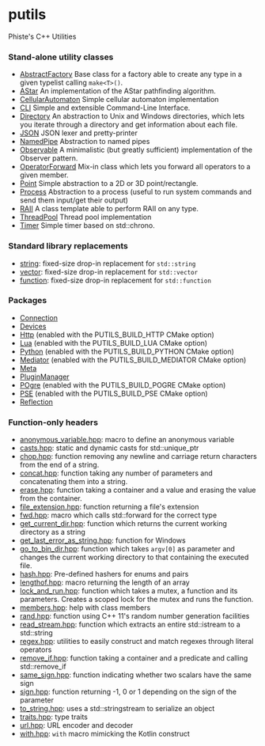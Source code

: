 # putils
Phiste's C++ Utilities

### Stand-alone utility classes

* [AbstractFactory](AbstractFactory.md) Base class for a factory able to create any type in a given typelist calling ``make<T>()``.
* [AStar](AStar.md) An implementation of the AStar pathfinding algorithm.
* [CellularAutomaton](CellularAutomaton.md) Simple cellular automaton implementation
* [CLI](CLI.md) Simple and extensible Command-Line Interface.
* [Directory](Directory.md) An abstraction to Unix and Windows directories, which lets you iterate through a directory and get information about each file.
* [JSON](json.md) JSON lexer and pretty-printer
* [NamedPipe](NamedPipe.md) Abstraction to named pipes
* [Observable](Observable.md) A minimalistic (but greatly sufficient) implementation of the Observer pattern.
* [OperatorForward](OperatorForwarder.md) Mix-in class which lets you forward all operators to a given member.
* [Point](Point.md) Simple abstraction to a 2D or 3D point/rectangle.
* [Process](Process.md) Abstraction to a process (useful to run system commands and send them input/get their output)
* [RAII](RAII.md) A class template able to perform RAII on any type.
* [ThreadPool](ThreadPool.hpp) Thread pool implementation
* [Timer](Timer.md) Simple timer based on std::chrono.

### Standard library replacements

* [string](string.hpp): fixed-size drop-in replacement for `std::string`
* [vector](vector.hpp): fixed-size drop-in replacement for `std::vector`
* [function](function.hpp): fixed-size drop-in replacement for `std::function`

### Packages

* [Connection](connection/README.md)
* [Devices](devices/README.md)
* [Http](http/README.md) (enabled with the PUTILS_BUILD_HTTP CMake option)
* [Lua](lua/README.md) (enabled with the PUTILS_BUILD_LUA CMake option)
* [Python](python/README.md) (enabled with the PUTILS_BUILD_PYTHON CMake option)
* [Mediator](mediator/README.md) (enabled with the PUTILS_BUILD_MEDIATOR CMake option)
* [Meta](meta/README.md)
* [PluginManager](pluginManager/README.md)
* [POgre](pogre/README.md) (enabled with the PUTILS_BUILD_POGRE CMake option)
* [PSE](pse/README.md) (enabled with the PUTILS_BUILD_PSE CMake option)
* [Reflection](reflection/README.md)

### Function-only headers

* [anonymous_variable.hpp](anonymous_variable.hpp): macro to define an anonymous variable
* [casts.hpp](casts.hpp): static and dynamic casts for std::unique_ptr
* [chop.hpp](chop.hpp): function removing any newline and carriage return characters from the end of a string.
* [concat.hpp](concat.hpp): function taking any number of parameters and concatenating them into a string.
* [erase.hpp](erase.hpp): function taking a container and a value and erasing the value from the container.
* [file_extension.hpp](file_extension.hpp): function returning a file's extension
* [fwd.hpp](fwd.hpp): macro which calls std::forward for the correct type
* [get_current_dir.hpp](get_current_dir.hpp): function which returns the current working directory as a string
* [get_last_error_as_string.hpp](get_last_error_as_string.hpp): function for Windows
* [go_to_bin_dir.hpp](go_to_bin_dir.hpp): function which takes `argv[0]` as parameter and changes the current working directory to that containing the executed file.
* [hash.hpp](hash.hpp): Pre-defined hashers for enums and pairs
* [lengthof.hpp](lengthof.hpp): macro returning the length of an array
* [lock_and_run.hpp](lock_and_run.hpp): function which takes a mutex, a function and its parameters. Creates a scoped lock for the mutex and runs the function.
* [members.hpp](members.hpp): help with class members
* [rand.hpp](rand.hpp): function using C++ 11's random number generation facilities
* [read_stream.hpp](read_stream.hpp): function which extracts an entire std::istream to a std::string
* [regex.hpp](regex.hpp): utilities to easily construct and match regexes through literal operators
* [remove_if.hpp](remove_if.hpp): function taking a container and a predicate and calling std::remove_if
* [same_sign.hpp](same_sign.hpp): function indicating whether two scalars have the same sign
* [sign.hpp](sign.hpp): function returning -1, 0 or 1 depending on the sign of the parameter
* [to_string.hpp](to_string.hpp): uses a std::stringstream to serialize an object
* [traits.hpp](traits.hpp): type traits
* [url.hpp](url.hpp): URL encoder and decoder
* [with.hpp](with.hpp): `with` macro mimicking the Kotlin construct
